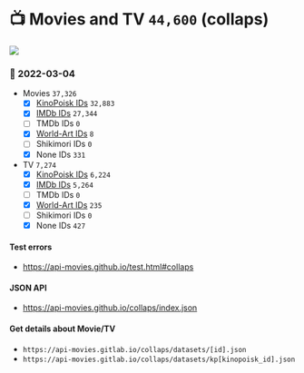 # :tv: Movies and TV `44,600` (collaps)

<a href="https://API-Movies.github.io"><img src="https://API-Movies.github.io/banner.png?cache"></a>

### :date: 2022-03-04
- Movies `37,326`
  - [x] <a href="https://API-Movies.github.io/collaps/movie_kinopoisk_ids.json">KinoPoisk IDs</a> `32,883`
  - [x] <a href="https://API-Movies.github.io/collaps/movie_imdb_ids.json">IMDb IDs</a> `27,344`
  - [ ] TMDb IDs `0`
  - [x] <a href="https://API-Movies.github.io/collaps/movie_world_art_ids.json">World-Art IDs</a> `8`
  - [ ] Shikimori IDs `0`
  - [x] None IDs `331`
- TV `7,274`
  - [x] <a href="https://API-Movies.github.io/collaps/tv_kinopoisk_ids.json">KinoPoisk IDs</a> `6,224`
  - [x] <a href="https://API-Movies.github.io/collaps/tv_imdb_ids.json">IMDb IDs</a> `5,264`
  - [ ] TMDb IDs `0`
  - [x] <a href="https://API-Movies.github.io/collaps/tv_world_art_ids.json">World-Art IDs</a> `235`
  - [ ] Shikimori IDs `0`
  - [x] None IDs `427`
#### Test errors
- <a href='https://api-movies.github.io/test.html#collaps'>https://api-movies.github.io/test.html#collaps</a>
#### JSON API
- <a href='https://api-movies.github.io/collaps/index.json'>https://api-movies.github.io/collaps/index.json</a>
#### Get details about Movie/TV
- `https://api-movies.gitlab.io/collaps/datasets/[id].json`
- `https://api-movies.gitlab.io/collaps/datasets/kp[kinopoisk_id].json`
